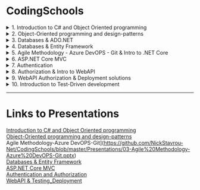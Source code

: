 # CodingSchools

<details>
<summary>1. Introduction to C# and Object Oriented programming</summary>
<ul>
<li>Introduction to Visual Studio and a simple console application</li>
<li>C# Basics (Basic data types, loops, selection, collections etc.)</li>
<liFunctions and String manipulation)</li>
<li>Namespaces & Classes – Access modifiers</li>
<li>Properties & Encapsulation</li>
</ul>
</details>

<details>
<summary>2. Object-Oriented programming and design-patterns</summary>
<ul>
<li>Inheritance</li>
<li>Interfaces</li>
<liPolymorphism</li>
<li>Generics</li>
<li>The Singleton Design Pattern</li>
<li>The Factory & Repository Design Pattern</li>
<li>The Observer Design Pattern</li>
<li>The Builder Design Pattern</li>
</ul>
</details>

<details>
<summary>3. Databases & ADO.NET</summary>
<ul>
<li>Introduction to database design & indexing / performance concepts</li>
<li>Introduction to ADO.NET (A simple CRUD console app with parameterized queries)</li>
</ul>
</details>

<details>
<summary>4. Databases & Entity Framework</summary>
<ul>
<li>Introduction to Models (POCO classes) and LINQ (Language-Integrated Query)</li>
<li>Introduction to Entity-Framework (Connection String and DbContext)</li>
<li>Create, Read, Update and Delete (CRUD) operations with Entity Framework & Db Migrations</li>
<li>Relationships and Sorting, Paging, Filtering and Grouping</li>
<li>Handling Concurrent conflicts and database transactions</li>
</ul>
</details>

<details>
<summary>5. Agile Methodology - Azure DevOPS - Git & Intro to .NET Core</summary>
<ul>
<li>How to analyze and estimate a project? – What is agile? How it works?</li>
<li>Introduction to Azure DevOPS</li>
<li>Code branching strategies</li>
<li>Introduction to Git: Pull, Push, Commit, Branch, Merge, Resolve conflicts</li>
<li>Introduction to ASP.NET Core</li>
</ul>
</details>

<details>
<summary>6. ASP.NET Core MVC</summary>
<ul>
<li>Introduction to Models (POCO classes) and LINQ (Language-Integrated Query)</li>
<li>Introduction to Entity-Framework (Connection String and DbContext</li>
<li>Create, Read, Update and Delete (CRUD) operations with Entity Framework & Db Migrations</li>
<li>Relationships and Sorting, Paging, Filtering and Grouping</li>
<li>Handling Concurrent conflicts and database transactions</li>
</ul>
</details>

<details>
<summary>7. Authentication</summary>
<ul>
<li>Introduction to Authentication and Authorization for WebSites</li>
<li>How to customize IdentityUser and IdentityRole</li>
<li>How to enable External Authentication Services (Google, Facebook etc.)</li>
<li>Introduction to Scaffolding</li>
<li>Scaffold identity and customize login, register, reset-password pages </li>
</ul>
</details>

<details>
<summary>8. Authorization & Intro to WebAPI</summary>
<ul>
<li>Simple & Role-based Authorization</li>
<li>How to protect specific database records from access</li>
<li>Introduction to WebAPI and REST services</li>
<li>Create WebAPI methods (GET, POST, PUT, DELETE) and test with Swagger</li>
</ul>
</details>

<details>
<summary>9. WebAPI Authorization & Deployment solutions</summary>
<ul>
<li>Enabling Cross-Origin Requests (CORS)</li>
<li>Authentication and Authorization for WebAPI (JWT)</li>
<li>Packaging and deploying our websites to IIS – Configuration steps for ASP.NET Core</li>
</ul>
</details>

<details>
<summary>10. Introduction to Test-Driven development</summary>
<ul>
<li>Introduction to Test-Driven development</li>
<li>Unit testing with xUnit</li>
</ul>
</details>

---

<h1>Links to Presentations</h1>

[Introduction to C# and Object Oriented programming](https://github.com/NickStavrou-Net/CodingSchools/blob/master/Presentations/01-Introduction%20to%20C%23%20and%20Object%20Oriented%20programming.pptx)
</br>
[Object-Oriented programming and design-patterns](https://github.com/NickStavrou-Net/CodingSchools/blob/master/Presentations/02-Object-Oriented%20programming%20and%20design-patterns.pptx)
</br>
Agile Methodology-Azure DevOPS-Git](https://github.com/NickStavrou-Net/CodingSchools/blob/master/Presentations/03-Agile%20Methodology-Azure%20DevOPS-Git.pptx)
</br>
[Databases & Entity Framework](https://github.com/NickStavrou-Net/CodingSchools/blob/master/Presentations/04-Databases%20%26%20Entity%20Framework.pptx)
</br>
[ASP.NET Core MVC](https://github.com/NickStavrou-Net/CodingSchools/blob/master/Presentations/05-ASP.NET%20Core%20MVC.pptx)
</br>
[Authentication and Authorization](https://github.com/NickStavrou-Net/CodingSchools/blob/master/Presentations/06-Authentication%20and%20Authorization.pptx)
</br>
[WebAPI & Testing_Deployment](https://github.com/NickStavrou-Net/CodingSchools/blob/master/Presentations/07-WebAPI%20%26%20Testing_Deployment.pptx)


